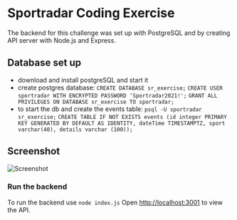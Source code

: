# Sportradar Coding Exercise

The backend for this challenge was set up with PostgreSQL and by creating API server with Node.js and Express.

## Database set up

- download and install postgreSQL and start it
- create postgres database:
  `CREATE DATABASE sr_exercise;`
  `CREATE USER sportradar WITH ENCRYPTED PASSWORD ‘Sportradar2021!';`
  `GRANT ALL PRIVILEGES ON DATABASE sr_exercise TO sportradar;`
- to start the db and create the events table:
  `psql -U sportradar sr_exercise;`
  `CREATE TABLE IF NOT EXISTS events (id integer PRIMARY KEY GENERATED BY DEFAULT AS IDENTITY, dateTime TIMESTAMPTZ, sport varchar(40), details varchar (100));`

## Screenshot

![Screenshot](./public/dbschema.png)

### Run the backend

To run the backend use `node index.js`
Open [http://localhost:3001](http://localhost:3001) to view the API.
